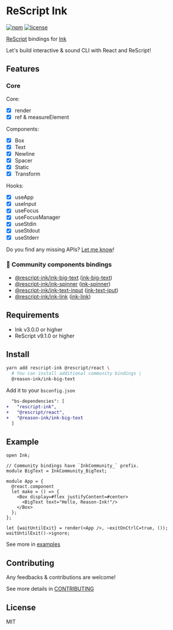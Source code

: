 # ReScript Ink

[![npm](https://img.shields.io/npm/v/rescript-ink)](https://www.npmjs.com/package/rescript-ink)
[![license](https://img.shields.io/github/license/cometkim/rescript-ink)](#license)

[ReScript](https://rescript-lang.org) bindings for [Ink](https://github.com/vadimdemedes/ink)

Let's build interactive & sound CLI with React and ReScript!

## Features

### Core

Core:

- [x] render
- [x] ref & measureElement

Components:

- [x] Box
- [x] Text
- [x] Newline
- [x] Spacer
- [x] Static
- [x] Transform

Hooks:

- [x] useApp
- [x] useInput
- [x] useFocus
- [x] useFocusManager
- [x] useStdin
- [x] useStdout
- [x] useStderr

Do you find any missing APIs? [Let me know](https://github.com/cometkim/rescript-ink/issues/new)!

### :dancers: Community components bindings

- [@rescript-ink/ink-big-text](./packages/ink-big-text) ([ink-big-text](https://github.com/sindresorhus/ink-big-text))
- [@rescript-ink/ink-spinner](./packages/ink-spinner) ([ink-spinner](https://github.com/vadimdemedes/ink-spinner))
- [@rescript-ink/ink-text-input](./packages/ink-text-input) ([ink-text-iput](https://github.com/vadimdemedes/ink-text-input))
- [@rescript-ink/ink-link](./packages/ink-link) ([ink-link](https://github.com/sindresorhus/ink-link))

## Requirements

- Ink v3.0.0 or higher
- ReScript v9.1.0 or higher

## Install

```bash
yarn add rescript-ink @rescript/react \
  # You can install additional community bindings \
  @reason-ink/ink-big-text
```

Add it to your `bsconfig.json`

```diff
  "bs-dependencies": [
+   "rescript-ink",
+   "@rescript/react",
+   "@reason-ink/ink-big-text
  ]
```

## Example

```res
open Ink;

// Community bindings have `InkCommunity_` prefix.
module BigText = InkCommunity_BigText;

module App = {
  @react.component
  let make = () => {
    <Box display=#flex justifyContent=#center>
      <BigText text="Hello, Reason-Ink!"/>
    </Box>
  };
};

let {waitUntilExit} = render(<App />, ~exitOnCtrlC=true, ());
waitUntilExit()->ignore;
```

See more in [examples](./examples)

## Contributing

Any feedbacks & contributions are welcome!

See more details in [CONTRIBUTING](./CONTRIBUTING.md)

## License

MIT
